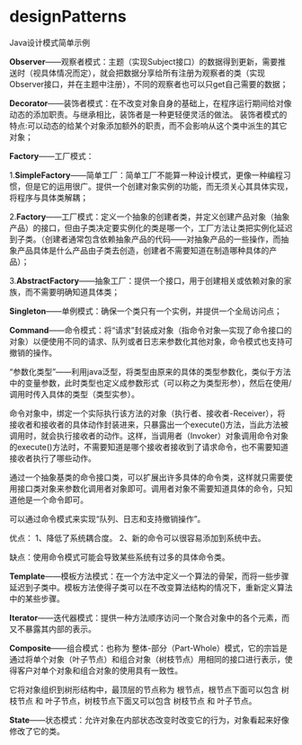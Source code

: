 # designPatterns
Java设计模式简单示例

**Observer**——观察者模式：主题（实现Subject接口）的数据得到更新，需要推送时（视具体情况而定），就会把数据分享给所有注册为观察者的类（实现Observer接口，并在主题中注册），不同的观察者也可以只get自己需要的数据；

**Decorator**——装饰者模式：在不改变对象自身的基础上，在程序运行期间给对像动态的添加职责。与继承相比，装饰者是一种更轻便灵活的做法。
装饰者模式的特点:可以动态的给某个对象添加额外的职责，而不会影响从这个类中派生的其它对象；

**Factory**——工厂模式：

1.**SimpleFactory**——简单工厂：简单工厂不能算一种设计模式，更像一种编程习惯，但是它的运用很广。提供一个创建对象实例的功能，而无须关心其具体实现，将程序与具体类解耦；
    
2.**Factory**——工厂模式：定义一个抽象的创建者类，并定义创建产品对象（抽象产品）的接口，但由子类决定要实例化的类是哪一个，工厂方法让类把实例化延迟到子类。（创建者通常包含依赖抽象产品的代码——对抽象产品的一些操作，而抽象产品具体是什么产品由子类去创造，创建者不需要知道在制造哪种具体的产品）；

3.**AbstractFactory**——抽象工厂：提供一个接口，用于创建相关或依赖对象的家族，而不需要明确知道具体类；


**Singleton**——单例模式：确保一个类只有一个实例，并提供一个全局访问点；

**Command**——命令模式：将“请求”封装成对象（指命令对象—实现了命令接口的对象）以便使用不同的请求、队列或者日志来参数化其他对象，命令模式也支持可撤销的操作。 

   “参数化类型”——利用java泛型，将类型由原来的具体的类型参数化，类似于方法中的变量参数，此时类型也定义成参数形式（可以称之为类型形参），然后在使用/调用时传入具体的类型（类型实参）。
   
   命令对象中，绑定一个实际执行该方法的对象（执行者、接收者-Receiver），将接收者和接收者的具体动作封装进来，只暴露出一个execute()方法，当此方法被调用时，就会执行接收者的动作。这样，当调用者（Invoker）对象调用命令对象的execute()方法时，不需要知道是哪个接收者接收到了请求命令，也不需要知道接收者执行了哪些动作。

   通过一个抽象基类的命令接口类，可以扩展出许多具体的命令类，这样就只需要使用接口类对象来参数化调用者对象即可。调用者对象不需要知道具体的命令，只知道他是一个命令即可。

   可以通过命令模式来实现“队列、日志和支持撤销操作”。

优点： 1、降低了系统耦合度。 2、新的命令可以很容易添加到系统中去。

缺点：使用命令模式可能会导致某些系统有过多的具体命令类。

**Template**——模板方法模式：在一个方法中定义一个算法的骨架，而将一些步骤延迟到子类中。模板方法使得子类可以在不改变算法结构的情况下，重新定义算法中的某些步骤。

**Iterator**——迭代器模式：提供一种方法顺序访问一个聚合对象中的各个元素，而又不暴露其内部的表示。

**Composite**——组合模式：也称为 整体-部分（Part-Whole）模式，它的宗旨是通过将单个对象（叶子节点）和组合对象（树枝节点）用相同的接口进行表示，使得客户对单个对象和组合对象的使用具有一致性。
    
   它将对象组织到树形结构中，最顶层的节点称为 根节点，根节点下面可以包含 树枝节点 和 叶子节点，树枝节点下面又可以包含 树枝节点 和 叶子节点。

**State**——状态模式：允许对象在内部状态改变时改变它的行为，对象看起来好像修改了它的类。